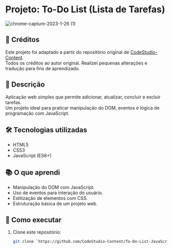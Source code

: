 # Projeto: To-Do List (Lista de Tarefas)


![chrome-capture-2023-1-26 (1)](https://user-images.githubusercontent.com/77020164/221394835-eb92ac02-53e3-42bf-96ac-b5114eb543a6.gif)


## 📌 Créditos
Este projeto foi adaptado a partir do repositório original de [CodeStudio-Content](https://github.com/CodeStudio-Content/To-Do-List-JavaScript).  
Todos os créditos ao autor original. Realizei pequenas alterações e tradução para fins de aprendizado.

## 📖 Descrição
Aplicação web simples que permite adicionar, atualizar, concluir e excluir tarefas.  
Um projeto ideal para praticar manipulação do DOM, eventos e lógica de programação com JavaScript.

## 🛠 Tecnologias utilizadas
- HTML5  
- CSS3  
- JavaScript (ES6+)

## 📚 O que aprendi
- Manipulação do DOM com JavaScript.
- Uso de eventos para interação do usuário.
- Estilização de elementos com CSS.
- Estruturação básica de um projeto web.

## 🚀 Como executar
1. Clone este repositório:
   ```bash
   git clone `https://github.com/CodeStudio-Content/To-Do-List-JavaScript.git`
